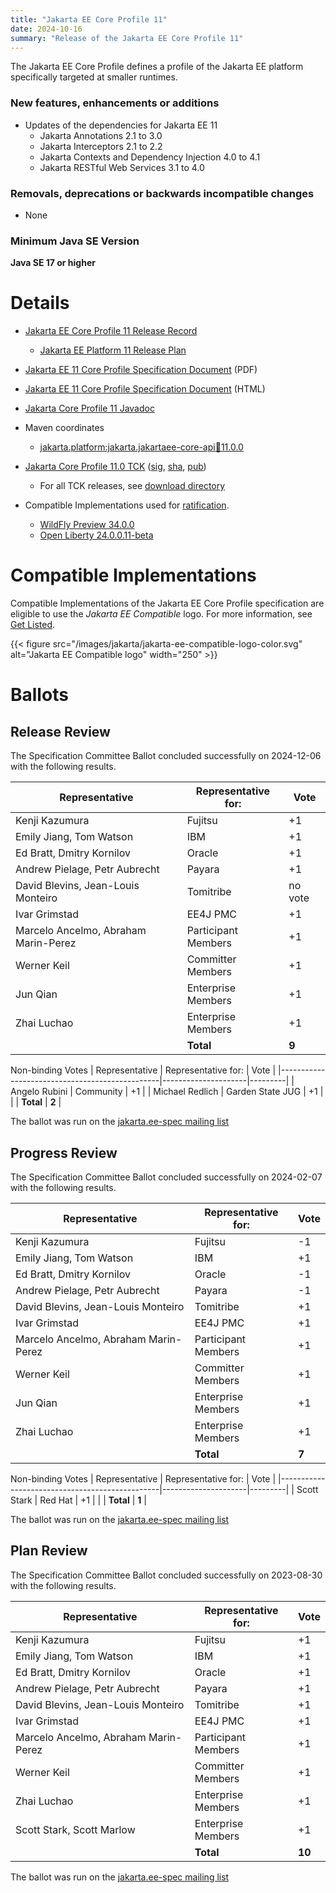 ```yaml
---
title: "Jakarta EE Core Profile 11"
date: 2024-10-16
summary: "Release of the Jakarta EE Core Profile 11"
---
```

The Jakarta EE Core Profile defines a profile of the Jakarta EE platform specifically targeted at smaller runtimes.

### New features, enhancements or additions
<!-- List here -->
* Updates of the dependencies for Jakarta EE 11
  * Jakarta Annotations 2.1 to 3.0
  * Jakarta Interceptors 2.1 to 2.2
  * Jakarta Contexts and Dependency Injection 4.0 to 4.1
  * Jakarta RESTful Web Services 3.1 to 4.0

### Removals, deprecations or backwards incompatible changes
<!-- List here -->
* None

### Minimum Java SE Version
<!-- Specify the minimum required Java SE version for this specification -->
**Java SE 17 or higher**

# Details

* [Jakarta EE Core Profile 11 Release Record](https://projects.eclipse.org/projects/ee4j.jakartaee-platform/releases/core-profile-11)
    * [Jakarta EE Platform 11 Release Plan](https://jakartaee.github.io/platform/jakartaee11/JakartaEE11ReleasePlan)
* [Jakarta EE 11 Core Profile Specification Document](./jakarta-coreprofile-spec-11.0.pdf) (PDF)
* [Jakarta EE 11 Core Profile Specification Document](./jakarta-coreprofile-spec-11.0.html) (HTML)
* [Jakarta Core Profile 11 Javadoc](./apidocs)
* Maven coordinates
   * [jakarta.platform:jakarta.jakartaee-core-api:jar:11.0.0](https://central.sonatype.com/artifact/jakarta.platform/jakarta.jakartaee-core-api/11.0.0/jar)

* [Jakarta Core Profile 11.0 TCK](https://download.eclipse.org/jakartaee/coreprofile/11.0/jakarta-core-profile-tck-11.0.0.zip)
  ([sig](https://download.eclipse.org/jakartaee/coreprofile/11.0/jakarta-core-profile-tck-11.0.0.zip.sig),
  [sha](https://download.eclipse.org/jakartaee/coreprofile/11.0/jakarta-core-profile-tck-11.0.0.zip.sha256),
  [pub](https://jakarta.ee/specifications/jakartaee-spec-committee.pub))
  * For all TCK releases, see [download directory](https://download.eclipse.org/jakartaee/coreprofile/11.0)
* Compatible Implementations used for [ratification](https://www.eclipse.org/projects/efsp/?version=1.2#efsp-ratification).
  * [WildFly Preview 34.0.0](https://github.com/wildfly/wildfly/releases/download/34.0.0.Final/wildfly-preview-34.0.0.Final.zip)
  * [Open Liberty 24.0.0.11-beta](https://public.dhe.ibm.com/ibmdl/export/pub/software/openliberty/runtime/beta/24.0.0.11-beta/openliberty-24.0.0.11-beta.zip)

# Compatible Implementations

Compatible Implementations of the Jakarta EE Core Profile specification are eligible to use the _Jakarta EE Compatible_ logo. For more information, see [Get Listed](/compatibility/get-listed/).

{{< figure src="/images/jakarta/jakarta-ee-compatible-logo-color.svg" alt="Jakarta EE Compatible logo" width="250" >}}

<!--* [Jakarta EE 11 Core Profile Compatible Implementations](https://jakarta.ee/compatibility/certification/11/)-->

# Ballots

## Release Review

The Specification Committee Ballot concluded successfully on 2024-12-06 with the following results.

| Representative                                 | Representative for: |  Vote   |
|------------------------------------------------|---------------------|---------|
| Kenji Kazumura                                 | Fujitsu             |   +1    |
| Emily Jiang, Tom Watson                        | IBM                 |   +1    |
| Ed Bratt, Dmitry Kornilov                      | Oracle              |   +1    |
| Andrew Pielage, Petr Aubrecht                  | Payara              |   +1    |
| David Blevins, Jean-Louis Monteiro             | Tomitribe           | no vote |
| Ivar Grimstad                                  | EE4J PMC            |   +1    |
| Marcelo Ancelmo, Abraham Marin-Perez           | Participant Members |   +1    |
| Werner Keil                                    | Committer Members   |   +1    |
| Jun Qian                                       | Enterprise Members  |   +1    |
| Zhai Luchao                                    | Enterprise Members  |   +1    |
|                                                | **Total**           |  **9**  |

Non-binding Votes
| Representative                                 | Representative for: |  Vote   |
|------------------------------------------------|---------------------|---------|
| Angelo Rubini                                  | Community           |   +1    |
| Michael Redlich                                | Garden State JUG    |   +1    |
|                                                | **Total**           |  **2**  |

The ballot was run on the [jakarta.ee-spec mailing list](https://www.eclipse.org/lists/jakarta.ee-spec/msg03594.html)

## Progress Review

The Specification Committee Ballot concluded successfully on 2024-02-07 with the following results.

| Representative                                 | Representative for: |  Vote   |
|------------------------------------------------|---------------------|---------|
| Kenji Kazumura                                 | Fujitsu             |   -1    |
| Emily Jiang, Tom Watson                        | IBM                 |   +1    |
| Ed Bratt, Dmitry Kornilov                      | Oracle              |   -1    |
| Andrew Pielage, Petr Aubrecht                  | Payara              |   -1    |
| David Blevins, Jean-Louis Monteiro             | Tomitribe           |   +1    |
| Ivar Grimstad                                  | EE4J PMC            |   +1    |
| Marcelo Ancelmo, Abraham Marin-Perez           | Participant Members |   +1    |
| Werner Keil                                    | Committer Members   |   +1    |
| Jun Qian                                       | Enterprise Members  |   +1    |
| Zhai Luchao                                    | Enterprise Members  |   +1    |
|                                                | **Total**           |  **7**  |

Non-binding Votes
| Representative                                 | Representative for: |  Vote   |
|------------------------------------------------|---------------------|---------|
| Scott Stark                                    | Red Hat             |   +1    |
|                                                | **Total**           |  **1**  |

The ballot was run on the [jakarta.ee-spec mailing list](https://www.eclipse.org/lists/jakarta.ee-spec/msg03173.html)

## Plan Review
The Specification Committee Ballot concluded successfully on 2023-08-30 with the following results.

| Representative                                 | Representative for: |  Vote   |
|------------------------------------------------|---------------------|---------|
| Kenji Kazumura                                 | Fujitsu             |   +1    |
| Emily Jiang, Tom Watson                        | IBM                 |   +1    |
| Ed Bratt, Dmitry Kornilov                      | Oracle              |   +1    |
| Andrew Pielage, Petr Aubrecht                  | Payara              |   +1    |
| David Blevins, Jean-Louis Monteiro             | Tomitribe           |   +1    |
| Ivar Grimstad                                  | EE4J PMC            |   +1    |
| Marcelo Ancelmo, Abraham Marin-Perez           | Participant Members |   +1    |
| Werner Keil                                    | Committer Members   |   +1    |
| Zhai Luchao                                    | Enterprise Members  |   +1    |
| Scott Stark, Scott Marlow                      | Enterprise Members  |   +1    |
|                                                | **Total**           | **10**  |

The ballot was run on the [jakarta.ee-spec mailing list](https://www.eclipse.org/lists/jakarta.ee-spec/msg03113.html)
